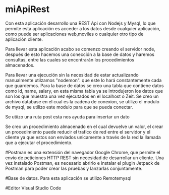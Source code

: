 # miApiRest

Con esta aplicación desarrollo una REST Api con Nodejs y Mysql, lo que permite esta aplicación es acceder a los datos desde cualquier aplicación, 
como puede ser aplicaciones web,moviles o cualquier otro tipo de aplicación cliente.

Para llevar esta aplicación acabo se comenzo creando el servidor node, después de esto hacemos una conección a la base de datos y 
haremos consultas, entre las cuales se encontrarán los procedimientos almacenados.

Para llevar una ejecución sin la necesidad de estar actualizando manualmente utilzamos "nodemon".
que este lo hará constantemente cada que guardemos. 
Para la base de datos se creo una tabla que contiene datos como id, name, salary, en esta misma tabla ya se introdujeron los datos 
que son los que muestra una vez ejecutados en el localhost o Zeit.
Se creo un archivo database en el cual es la cadena de conexion, se utilizo el modulo de mysql, se utilizo este modulo 
para que se pueda conectar. 

Se utiizo una ruta post esta nos ayuda para insertar un dato

Se creo un procedimiento almacenado en el cual devuelve un valor, el crear un procedimiento 
puede reducir el trafico de red entre el servidor y el cliente ya que estos son enviados unicamente a través de la red
la llamada que a ejecutar el procedimiento. 

#Postman 
es una extensión del navegador Google Chrome, que permite el envío de peticiones 
HTTP REST sin necesidad de desarrollar un cliente. Una vez instalado Postman, es necesario 
abrirlo e instalar 
el plugin Jetpack de Postman para poder crear las pruebas y lanzarlas conjuntamente.

#Base de datos.
Para esta aplicación se utilizo Remotemysql

#Editor 
Visual Studio Code
